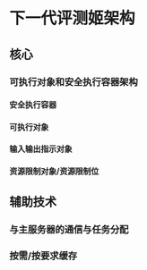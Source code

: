 # 下一代评测姬架构

## 核心

### 可执行对象和安全执行容器架构

#### 安全执行容器

#### 可执行对象

#### 输入输出指示对象

#### 资源限制对象/资源限制位

## 辅助技术

### 与主服务器的通信与任务分配

### 按需/按要求缓存
